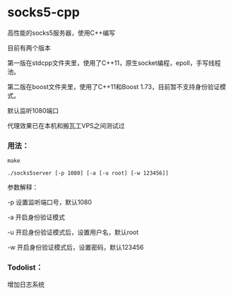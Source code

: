 # socks5-cpp

高性能的socks5服务器，使用C++编写

目前有两个版本

第一版在stdcpp文件夹里，使用了C++11，原生socket编程，epoll，手写线程池。

第二版在boost文件夹里，使用了C++11和Boost 1.73，目前暂不支持身份验证模式。

默认监听1080端口

代理效果已在本机和搬瓦工VPS之间测试过

### 用法：

```
make

./socks5server [-p 1080] [-a [-u root] [-w 123456]]
```

参数解释：

-p 设置监听端口号，默认1080

-a 开启身份验证模式

-u 开启身份验证模式后，设置用户名，默认root

-w 开启身份验证模式后，设置密码，默认123456

### Todolist：

增加日志系统

